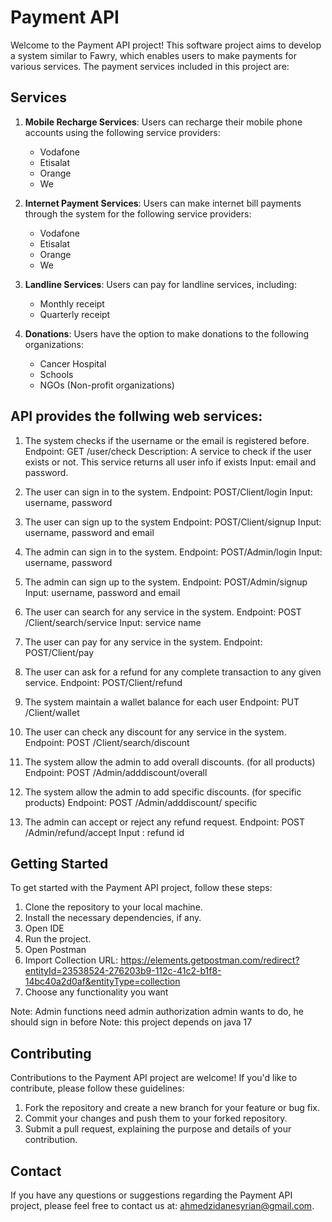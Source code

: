 # Payment API

Welcome to the Payment API project! This software project aims to develop a system similar to Fawry, which enables users to make payments for various services. The payment services included in this project are:

## Services
1. **Mobile Recharge Services**: Users can recharge their mobile phone accounts using the following service providers:
   - Vodafone
   - Etisalat
   - Orange
   - We

2. **Internet Payment Services**: Users can make internet bill payments through the system for the following service providers:
   - Vodafone
   - Etisalat
   - Orange
   - We

3. **Landline Services**: Users can pay for landline services, including:
   - Monthly receipt
   - Quarterly receipt

4. **Donations**: Users have the option to make donations to the following organizations:
   - Cancer Hospital
   - Schools
   - NGOs (Non-profit organizations)

## API provides the follwing web services:
1. The system checks if the username or the email is registered before.
Endpoint: GET /user/check
Description: A service to check if the user exists or not. This service returns all user info if exists
Input: email and password.
 
2. The user can sign in to the system.
Endpoint: POST/Client/login
Input: username, password

3. The user can sign up to the system
Endpoint: POST/Client/signup
Input: username, password and email

4. The admin can sign in to the system.
Endpoint: POST/Admin/login
Input: username, password

5. The admin can sign up to the system.
Endpoint: POST/Admin/signup
Input: username, password and email 

6. The user can search for any service in the system.
Endpoint: POST /Client/search/service
Input: service name

7. The user can pay for any service in the system.
Endpoint: POST/Client/pay

8. The user can ask for a refund for any complete transaction to any given service.
Endpoint: POST/Client/refund

9. The system maintain a wallet balance for each user
Endpoint: PUT /Client/wallet

10. The user can check any discount for any service in the system.
Endpoint: POST /Client/search/discount

11. The system allow the admin to add overall discounts. (for all products)
Endpoint: POST /Admin/adddiscount/overall

12. The system allow the admin to add specific discounts. (for specific products)
Endpoint: POST /Admin/adddiscount/ specific

13. The admin can accept or reject any refund request.
Endpoint: POST /Admin/refund/accept
Input : refund id

## Getting Started
To get started with the Payment API project, follow these steps:

1. Clone the repository to your local machine.
2. Install the necessary dependencies, if any.
3. Open IDE
4. Run the project.
5. Open Postman
6. Import Collection URL: 
https://elements.getpostman.com/redirect?entityId=23538524-276203b9-112c-41c2-b1f8-14bc40a2d0af&entityType=collection
7. Choose any functionality you want

Note: Admin functions need admin authorization admin wants to do, he should sign in before
Note: this project depends on java 17

## Contributing
Contributions to the Payment API project are welcome! If you'd like to contribute, please follow these guidelines:

1. Fork the repository and create a new branch for your feature or bug fix.
2. Commit your changes and push them to your forked repository.
3. Submit a pull request, explaining the purpose and details of your contribution.

## Contact
If you have any questions or suggestions regarding the Payment API project, please feel free to contact us at: [ahmedzidanesyrian@gmail.com](mailto:ahmedzidanesyrian@gmail.com).